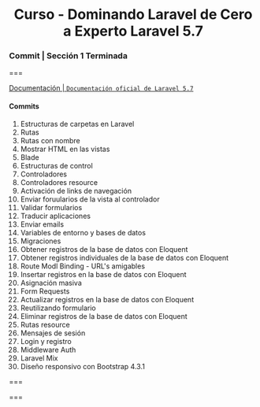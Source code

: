 
<!-- title -->
<h1 align="center">Curso - Dominando Laravel de Cero a Experto Laravel 5.7</h1>
<!-- end title -->

<!-- commit name -->
### Commit | __Sección 1 Terminada__
<!-- end commit name -->
===
<!-- official documentation -->
[Documentación | `Documentación oficial de Laravel 5.7`](https://laravel.com/docs/5.7)
<!-- end official documentation -->

<!-- commit instructions -->
#### Commits
1. Estructuras de carpetas en Laravel
2. Rutas
3. Rutas con nombre
4. Mostrar HTML en las vistas
5. Blade
6. Estructuras de control
7. Controladores
8. Controladores resource
9. Activación de links de navegación
10. Enviar foruularios de la vista  al controlador
11. Validar formularios
12. Traducir aplicaciones
13. Enviar emails
14. Variables de entorno y bases de datos
15. Migraciones
16. Obtener registros de la base de datos con Eloquent
17. Obtener registros individuales de la base de datos con Eloquent
18. Route Modl Binding - URL's amigables
19. Insertar registros en la base de datos con Eloquent
20. Asignación masiva
21. Form Requests
22. Actualizar registros en la base de datos con Eloquent
23. Reutilizando formulario
24. Eliminar registros de la base de datos con Eloquent
25. Rutas resource
26. Mensajes de sesión
27. Login y registro
28. Middleware Auth
29. Laravel Mix
30. Diseño responsivo con Bootstrap 4.3.1
<!-- end commit instructions -->
===
<!-- notes -->
<!-- #### Notas: -->
<!-- end notes -->
===
<!-- information -->
<!-- #### Información -->
<!-- end information -->
